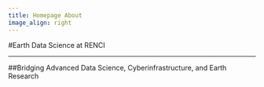 ```yaml
---
title: Homepage About
image_align: right
---
```

#Earth Data Science at RENCI

***

##Bridging Advanced Data Science, Cyberinfrastructure, and Earth Research